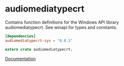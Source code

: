 # audiomediatypecrt #
Contains function definitions for the Windows API library audiomediatypecrt. See winapi for types and constants.

```toml
[dependencies]
audiomediatypecrt-sys = "0.0.1"
```

```rust
extern crate audiomediatypecrt;
```

[Documentation](https://retep998.github.io/doc/audiomediatypecrt/)
